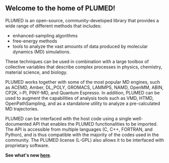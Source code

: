 Welcome to the home of PLUMED!
-----------------------------

PLUMED is an open-source, community-developed library that provides a wide range of different methods that includes:

* enhanced-sampling algorithms
* free-energy methods
* tools to analyze the vast amounts of data produced by molecular dynamics (MD) simulations.

These techniques can be used in combination with a large toolbox of collective variables that describe complex processes in physics, chemistry, material science, and biology. 

PLUMED works together with some of the most popular MD engines, such as ACEMD, Amber, DL_POLY, GROMACS, LAMMPS, NAMD, OpenMM, ABIN, CP2K, i-PI, PINY-MD, and Quantum Espresso. In addition, PLUMED can be used to augment the capabilities of analysis tools such as VMD, HTMD, OpenPathSampling, and as a standalone utility to analyze a pre-calculated MD trajectories.

PLUMED can be interfaced with the host code using a single well-documented API that enables the PLUMED functionalities to be imported. The API is accessible from multiple languages (C, C++, FORTRAN, and Python), and is thus compatible with the majority of the codes used in the community. The PLUMED license (L-GPL) also allows it to be interfaced with proprietary software.

**See what's new [here](/news.html)**.

